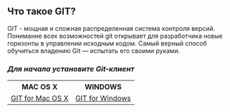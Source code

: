 ## Что такое GIT?

GIT - мощная и сложная распределенная система контроля версий. Понимание всех возможностей git открывает для разработчика новые горизонты в управлении исходным кодом. Самый верный способ обучиться владению Git — испытать его своими руками.


### *Для начала установите Git-клиент*

<table>
  <tr>
    <th>MAC OS X</th>
    <th>WINDOWS</th>
   
  </tr>
  <tr>
    <td><a href="https://git-scm.com/download/mac">GIT for Mac OS X</a></td>
    <td><a href="https://git-for-windows.github.io/">GIT for Windows</a></td>
  </tr>
</table>

